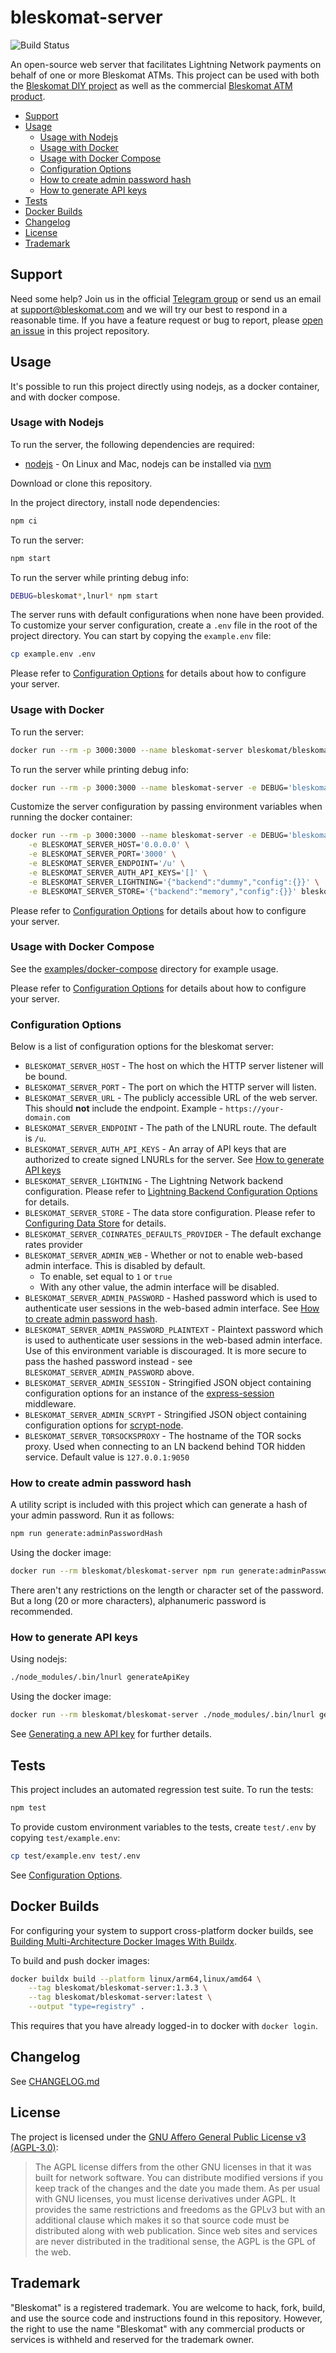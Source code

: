 # bleskomat-server

![Build Status](https://github.com/bleskomat/bleskomat-server/actions/workflows/tests.yml/badge.svg)

An open-source web server that facilitates Lightning Network payments on behalf of one or more Bleskomat ATMs. This project can be used with both the [Bleskomat DIY project](https://github.com/bleskomat/bleskomat-diy) as well as the commercial [Bleskomat ATM product](https://www.bleskomat.com).

* [Support](#support)
* [Usage](#usage)
	* [Usage with Nodejs](#usage-with-nodejs)
	* [Usage with Docker](#usage-with-docker)
	* [Usage with Docker Compose](#usage-with-docker-compose)
	* [Configuration Options](#configuration-options)
	* [How to create admin password hash](#how-to-create-admin-password-hash)
	* [How to generate API keys](#how-to-generate-api-keys)
* [Tests](#tests)
* [Docker Builds](#docker-builds)
* [Changelog](#changelog)
* [License](#license)
* [Trademark](#trademark)


## Support

Need some help? Join us in the official [Telegram group](https://t.me/bleskomat) or send us an email at [support@bleskomat.com](mailto:support@bleskomat.com) and we will try our best to respond in a reasonable time. If you have a feature request or bug to report, please [open an issue](https://github.com/bleskomat/bleskomat-server/issues) in this project repository.


## Usage

It's possible to run this project directly using nodejs, as a docker container, and with docker compose.


### Usage with Nodejs

To run the server, the following dependencies are required:

* [nodejs](https://nodejs.org/) - On Linux and Mac, nodejs can be installed via [nvm](https://github.com/creationix/nvm)

Download or clone this repository.

In the project directory, install node dependencies:
```bash
npm ci
```

To run the server:
```bash
npm start
```

To run the server while printing debug info:
```bash
DEBUG=bleskomat*,lnurl* npm start
```

The server runs with default configurations when none have been provided. To customize your server configuration, create a `.env` file in the root of the project directory. You can start by copying the `example.env` file:
```bash
cp example.env .env
```
Please refer to [Configuration Options](#configuration-options) for details about how to configure your server.


### Usage with Docker

To run the server:
```bash
docker run --rm -p 3000:3000 --name bleskomat-server bleskomat/bleskomat-server
```

To run the server while printing debug info:
```bash
docker run --rm -p 3000:3000 --name bleskomat-server -e DEBUG='bleskomat*,lnurl*' bleskomat/bleskomat-server
```

Customize the server configuration by passing environment variables when running the docker container:
```bash
docker run --rm -p 3000:3000 --name bleskomat-server -e DEBUG='bleskomat*,lnurl*' \
	-e BLESKOMAT_SERVER_HOST='0.0.0.0' \
	-e BLESKOMAT_SERVER_PORT='3000' \
	-e BLESKOMAT_SERVER_ENDPOINT='/u' \
	-e BLESKOMAT_SERVER_AUTH_API_KEYS='[]' \
	-e BLESKOMAT_SERVER_LIGHTNING='{"backend":"dummy","config":{}}' \
	-e BLESKOMAT_SERVER_STORE='{"backend":"memory","config":{}}' bleskomat/bleskomat-server
```
Please refer to [Configuration Options](#configuration-options) for details about how to configure your server.


### Usage with Docker Compose

See the [examples/docker-compose](https://github.com/bleskomat/bleskomat-server/blob/master/examples/docker-compose) directory for example usage.

Please refer to [Configuration Options](#configuration-options) for details about how to configure your server.


### Configuration Options

Below is a list of configuration options for the bleskomat server:
* `BLESKOMAT_SERVER_HOST` - The host on which the HTTP server listener will be bound.
* `BLESKOMAT_SERVER_PORT` - The port on which the HTTP server will listen.
* `BLESKOMAT_SERVER_URL` - The publicly accessible URL of the web server. This should __not__ include the endpoint. Example - `https://your-domain.com`
* `BLESKOMAT_SERVER_ENDPOINT` - The path of the LNURL route. The default is `/u`.
* `BLESKOMAT_SERVER_AUTH_API_KEYS` - An array of API keys that are authorized to create signed LNURLs for the server. See [How to generate API keys](#how-to-generate-api-keys)
* `BLESKOMAT_SERVER_LIGHTNING` - The Lightning Network backend configuration. Please refer to [Lightning Backend Configuration Options](https://github.com/chill117/lnurl-node#lightning-backend-configuration-options) for details.
* `BLESKOMAT_SERVER_STORE` - The data store configuration. Please refer to [Configuring Data Store](https://github.com/chill117/lnurl-node#configuring-data-store) for details.
* `BLESKOMAT_SERVER_COINRATES_DEFAULTS_PROVIDER` - The default exchange rates provider
* `BLESKOMAT_SERVER_ADMIN_WEB` - Whether or not to enable web-based admin interface. This is disabled by default.
	* To enable, set equal to `1` or `true`
	* With any other value, the admin interface will be disabled.
* `BLESKOMAT_SERVER_ADMIN_PASSWORD` - Hashed password which is used to authenticate user sessions in the web-based admin interface. See [How to create admin password hash](#how-to-create-admin-password-hash).
* `BLESKOMAT_SERVER_ADMIN_PASSWORD_PLAINTEXT` - Plaintext password which is used to authenticate user sessions in the web-based admin interface. Use of this environment variable is discouraged. It is more secure to pass the hashed password instead - see `BLESKOMAT_SERVER_ADMIN_PASSWORD` above.
* `BLESKOMAT_SERVER_ADMIN_SESSION` - Stringified JSON object containing configuration options for an instance of the [express-session](https://github.com/expressjs/session#api) middleware.
* `BLESKOMAT_SERVER_ADMIN_SCRYPT` - Stringified JSON object containing configuration options for [scrypt-node](https://github.com/bleskomat/scrypt-node).
* `BLESKOMAT_SERVER_TORSOCKSPROXY` - The hostname of the TOR socks proxy. Used when connecting to an LN backend behind TOR hidden service. Default value is `127.0.0.1:9050`


### How to create admin password hash

A utility script is included with this project which can generate a hash of your admin password. Run it as follows:
```bash
npm run generate:adminPasswordHash
```

Using the docker image:
```bash
docker run --rm bleskomat/bleskomat-server npm run generate:adminPasswordHash -- <PASSWORD>
```

There aren't any restrictions on the length or character set of the password. But a long (20 or more characters), alphanumeric password is recommended.


### How to generate API keys

Using nodejs:
```bash
./node_modules/.bin/lnurl generateApiKey
```

Using the docker image:
```bash
docker run --rm bleskomat/bleskomat-server ./node_modules/.bin/lnurl generateApiKey
```

See [Generating a new API key](https://github.com/chill117/lnurl-node#generating-a-new-api-key) for further details.


## Tests

This project includes an automated regression test suite. To run the tests:
```bash
npm test
```
To provide custom environment variables to the tests, create `test/.env` by copying `test/example.env`:
```bash
cp test/example.env test/.env
```
See [Configuration Options](#configuration-options).


## Docker Builds

For configuring your system to support cross-platform docker builds, see [Building Multi-Architecture Docker Images With Buildx](https://medium.com/@artur.klauser/building-multi-architecture-docker-images-with-buildx-27d80f7e2408).

To build and push docker images:
```bash
docker buildx build --platform linux/arm64,linux/amd64 \
	--tag bleskomat/bleskomat-server:1.3.3 \
	--tag bleskomat/bleskomat-server:latest \
	--output "type=registry" .
```
This requires that you have already logged-in to docker with `docker login`.


## Changelog

See [CHANGELOG.md](https://github.com/bleskomat/bleskomat-server/blob/master/CHANGELOG.md)


## License

The project is licensed under the [GNU Affero General Public License v3 (AGPL-3.0)](https://tldrlegal.com/license/gnu-affero-general-public-license-v3-(agpl-3.0)):
> The AGPL license differs from the other GNU licenses in that it was built for network software. You can distribute modified versions if you keep track of the changes and the date you made them. As per usual with GNU licenses, you must license derivatives under AGPL. It provides the same restrictions and freedoms as the GPLv3 but with an additional clause which makes it so that source code must be distributed along with web publication. Since web sites and services are never distributed in the traditional sense, the AGPL is the GPL of the web.


## Trademark

"Bleskomat" is a registered trademark. You are welcome to hack, fork, build, and use the source code and instructions found in this repository. However, the right to use the name "Bleskomat" with any commercial products or services is withheld and reserved for the trademark owner.
